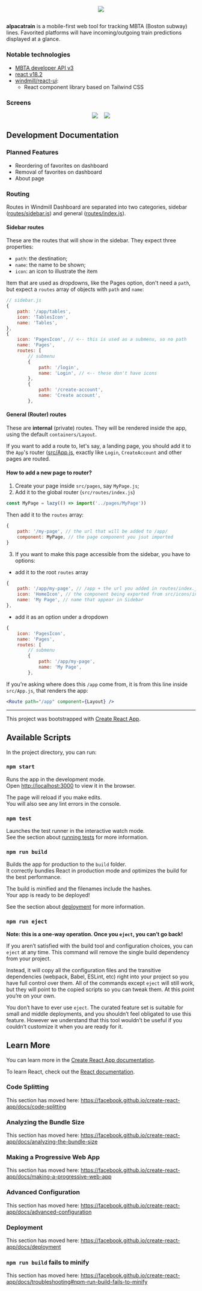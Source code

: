 


<p align="center">
  <img src="https://user-images.githubusercontent.com/11641649/228842006-1f020faa-ce59-4241-a73b-1da2002f9d23.png">
</p>


##  

**alpacatrain** is a mobile-first web tool for tracking MBTA (Boston subway) lines. Favorited platforms will have incoming/outgoing train predictions displayed at a glance. 

### Notable technologies
 - [MBTA developer API v3](https://api-v3.mbta.com/docs/swagger/index.html)
 - [react v18.2](https://react.dev/blog/2022/03/29/react-v18)
 - [windmill/react-ui](https://windmillui.com/react-ui):
   - React component library based on Tailwind CSS

### Screens
<p align="center">
    <img src="https://user-images.githubusercontent.com/11641649/229946568-254477a0-59f5-4458-8107-525d9d4ff2ab.png">
    &nbsp;&nbsp;
    <img src="https://user-images.githubusercontent.com/11641649/229946934-27145fc5-956a-4eed-bf29-7ec31ed9f6d2.png">
</p>


## Development Documentation

### Planned Features
 - Reordering of favorites on dashboard
 - Removal of favorites on dashboard
 - About page

### Routing

Routes in Windmill Dashboard are separated into two categories, sidebar ([routes/sidebar.js](src/routes/sidebar.js)) and general ([routes/index.js](src/routes/index.js)).

#### Sidebar routes

These are the routes that will show in the sidebar. They expect three properties:

- `path`: the destination;
- `name`: the name to be shown;
- `icon`: an icon to illustrate the item

Item that are used as dropdowns, like the Pages option, don't need a `path`, but expect a `routes` array of objects with `path` and `name`:

```js
// sidebar.js
{
    path: '/app/tables',
    icon: 'TablesIcon',
    name: 'Tables',
},
{
    icon: 'PagesIcon', // <-- this is used as a submenu, so no path
    name: 'Pages',
    routes: [
        // submenu
        {
            path: '/login',
            name: 'Login', // <-- these don't have icons
        },
        {
            path: '/create-account',
            name: 'Create account',
        },
```

#### General (Router) routes

These are **internal** (private) routes. They will be rendered inside the app, using the default `containers/Layout`.

If you want to add a route to, let's say, a landing page, you should add it to the `App`'s router ([src/App.js](src/App.js), exactly like `Login`, `CreateAccount` and other pages are routed.

#### How to add a new page to router?

1. Create your page inside `src/pages`, say `MyPage.js`;
2. Add it to the global router (`src/routes/index.js`)

```js
const MyPage = lazy(() => import('../pages/MyPage'))
```

Then add it to the `routes` array:

```js
{
    path: '/my-page', // the url that will be added to /app/
    component: MyPage, // the page component you jsut imported
}
```

3. If you want to make this page accessible from the sidebar, you have to options:

- add it to the root `routes` array

```js
{
    path: '/app/my-page', // /app + the url you added in routes/index.js
    icon: 'HomeIcon', // the component being exported from src/icons/index.js
    name: 'My Page', // name that appear in Sidebar
},
```

- add it as an option under a dropdown

```js
{
    icon: 'PagesIcon',
    name: 'Pages',
    routes: [
        // submenu
        {
            path: '/app/my-page',
            name: 'My Page',
        },
```

If you're asking where does this `/app` come from, it is from this line inside `src/App.js`, that renders the app:

```jsx
<Route path="/app" component={Layout} />
```

---

This project was bootstrapped with [Create React App](https://github.com/facebook/create-react-app).

## Available Scripts

In the project directory, you can run:

### `npm start`

Runs the app in the development mode.<br />
Open [http://localhost:3000](http://localhost:3000) to view it in the browser.

The page will reload if you make edits.<br />
You will also see any lint errors in the console.

### `npm test`

Launches the test runner in the interactive watch mode.<br />
See the section about [running tests](https://facebook.github.io/create-react-app/docs/running-tests) for more information.

### `npm run build`

Builds the app for production to the `build` folder.<br />
It correctly bundles React in production mode and optimizes the build for the best performance.

The build is minified and the filenames include the hashes.<br />
Your app is ready to be deployed!

See the section about [deployment](https://facebook.github.io/create-react-app/docs/deployment) for more information.

### `npm run eject`

**Note: this is a one-way operation. Once you `eject`, you can’t go back!**

If you aren’t satisfied with the build tool and configuration choices, you can `eject` at any time. This command will remove the single build dependency from your project.

Instead, it will copy all the configuration files and the transitive dependencies (webpack, Babel, ESLint, etc) right into your project so you have full control over them. All of the commands except `eject` will still work, but they will point to the copied scripts so you can tweak them. At this point you’re on your own.

You don’t have to ever use `eject`. The curated feature set is suitable for small and middle deployments, and you shouldn’t feel obligated to use this feature. However we understand that this tool wouldn’t be useful if you couldn’t customize it when you are ready for it.

## Learn More

You can learn more in the [Create React App documentation](https://facebook.github.io/create-react-app/docs/getting-started).

To learn React, check out the [React documentation](https://reactjs.org/).

### Code Splitting

This section has moved here: https://facebook.github.io/create-react-app/docs/code-splitting

### Analyzing the Bundle Size

This section has moved here: https://facebook.github.io/create-react-app/docs/analyzing-the-bundle-size

### Making a Progressive Web App

This section has moved here: https://facebook.github.io/create-react-app/docs/making-a-progressive-web-app

### Advanced Configuration

This section has moved here: https://facebook.github.io/create-react-app/docs/advanced-configuration

### Deployment

This section has moved here: https://facebook.github.io/create-react-app/docs/deployment

### `npm run build` fails to minify

This section has moved here: https://facebook.github.io/create-react-app/docs/troubleshooting#npm-run-build-fails-to-minify
